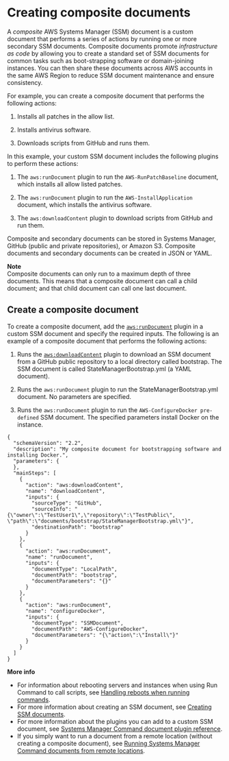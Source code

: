 # Creating composite documents<a name="composite-docs"></a>

A *composite* AWS Systems Manager \(SSM\) document is a custom document that performs a series of actions by running one or more secondary SSM documents\. Composite documents promote *infrastructure as code* by allowing you to create a standard set of SSM documents for common tasks such as boot\-strapping software or domain\-joining instances\. You can then share these documents across AWS accounts in the same AWS Region to reduce SSM document maintenance and ensure consistency\.

For example, you can create a composite document that performs the following actions:

1. Installs all patches in the allow list\.

1. Installs antivirus software\.

1. Downloads scripts from GitHub and runs them\.

In this example, your custom SSM document includes the following plugins to perform these actions:

1. The `aws:runDocument` plugin to run the `AWS-RunPatchBaseline` document, which installs all allow listed patches\.

1. The `aws:runDocument` plugin to run the `AWS-InstallApplication` document, which installs the antivirus software\.

1. The `aws:downloadContent` plugin to download scripts from GitHub and run them\.

Composite and secondary documents can be stored in Systems Manager, GitHub \(public and private repositories\), or Amazon S3\. Composite documents and secondary documents can be created in JSON or YAML\. 

**Note**  
Composite documents can only run to a maximum depth of three documents\. This means that a composite document can call a child document; and that child document can call one last document\.

## Create a composite document<a name="composite-creating"></a>

To create a composite document, add the [`aws:runDocument`](ssm-plugins.md#aws-rundocument) plugin in a custom SSM document and specify the required inputs\. The following is an example of a composite document that performs the following actions:

1. Runs the [`aws:downloadContent`](ssm-plugins.md#aws-downloadContent) plugin to download an SSM document from a GitHub public repository to a local directory called bootstrap\. The SSM document is called StateManagerBootstrap\.yml \(a YAML document\)\.

1. Runs the `aws:runDocument` plugin to run the StateManagerBootstrap\.yml document\. No parameters are specified\.

1. Runs the `aws:runDocument` plugin to run the `AWS-ConfigureDocker pre-defined` SSM document\. The specified parameters install Docker on the instance\.

```
{
  "schemaVersion": "2.2",
  "description": "My composite document for bootstrapping software and installing Docker.",
  "parameters": {
  },
  "mainSteps": [
    {
      "action": "aws:downloadContent",
      "name": "downloadContent",
      "inputs": {
        "sourceType": "GitHub",
        "sourceInfo": "{\"owner\":\"TestUser1\",\"repository\":\"TestPublic\", \"path\":\"documents/bootstrap/StateManagerBootstrap.yml\"}",
        "destinationPath": "bootstrap"
      }
    },
    {
      "action": "aws:runDocument",
      "name": "runDocument",
      "inputs": {
        "documentType": "LocalPath",
        "documentPath": "bootstrap",
        "documentParameters": "{}"
      }
    },
    {
      "action": "aws:runDocument",
      "name": "configureDocker",
      "inputs": {
        "documentType": "SSMDocument",
        "documentPath": "AWS-ConfigureDocker",
        "documentParameters": "{\"action\":\"Install\"}"
      }
    }
  ]
}
```

**More info**  
+ For information about rebooting servers and instances when using Run Command to call scripts, see [Handling reboots when running commands](send-commands-reboot.md)\.
+ For more information about creating an SSM document, see [Creating SSM documents](create-ssm-doc.md)\.
+ For more information about the plugins you can add to a custom SSM document, see [Systems Manager Command document plugin reference](ssm-plugins.md)\.
+ If you simply want to run a document from a remote location \(without creating a composite document\), see [Running Systems Manager Command documents from remote locations](run-remote-documents.md)\.